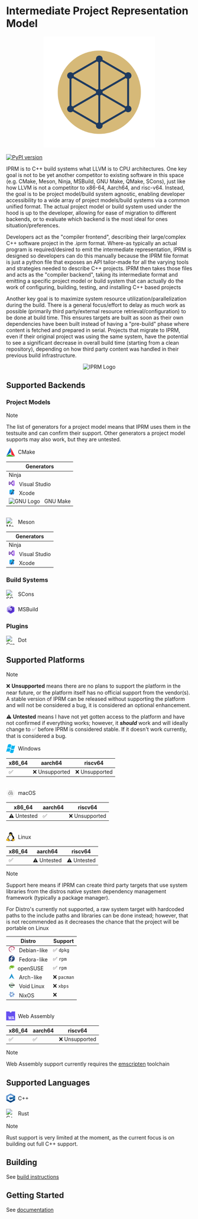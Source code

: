 # Intermediate Project Representation Model

<p style="text-align:center">
<img src="./src/iprm/studio/res/logos/iprm.svg" width="300" height="300" alt="IPRM Logo">
</p>

[![PyPI version](https://img.shields.io/pypi/v/iprm.svg)](https://pypi.org/project/iprm/)

IPRM is to C++ build systems what LLVM is to CPU architectures.
One key goal is not to be yet another competitor to existing software in this space (e.g. CMake, Meson, Ninja, MSBuild,
GNU Make, QMake, SCons), just like
how LLVM is not a competitor to x86-64, Aarch64, and risc-v64. Instead, the goal is to be project
model/build system agnostic, enabling developer accessibility to a wide array of project
models/build systems via a common unified format. The actual project model or build
system used under the hood is up to the developer, allowing for ease of migration to
different backends, or to evaluate which backend is the most ideal for ones situation/preferences.

Developers act as the "compiler frontend", describing their large/complex C++ software project
in the .iprm format. Where-as typically an actual program is required/desired to emit the
intermediate representation, IPRM is designed so developers can do this manually because the
IPRM file format is just a python file that exposes an API tailor-made for all the varying tools
and strategies needed to describe C++ projects. IPRM then takes those files and acts as
the "compiler backend", taking its intermediate format and emitting a specific project model or
build system that can actually do the work of configuring, building, testing, and installing
C++ based projects

Another key goal is to maximize system resource utilization/parallelization during the build. There is a general 
focus/effort to delay as much work as possible (primarily third party/external resource retrieval/configuration) 
to be done at build time. This ensures targets are built as soon as their own dependencies have been built instead 
of having a "pre-build" phase where content is fetched and prepared in serial. Projects that migrate to IPRM, 
even if their original project was using the same system, have the potential to see a significant decrease in 
overall build time (starting from a clean repository), depending on how third party content was handled in their 
previous build infrastructure.

<p style="text-align:center">
<img src="./docs/cpp_build_abstraction_flow.svg" width="300" height="300" alt="IPRM Logo">
</p>

## Supported Backends

### Project Models


> [!NOTE]
> The list of generators for a project model means that IPRM uses them in the testsuite and can confirm their support. 
> Other generators a project model supports may also work, but they are untested.


<div style="display: flex; align-items: center;">
    <img src="./src/iprm/studio/res/logos/cmake.svg" width="24" height="24" alt="CMake Logo" style="margin-right: 8px;">
    <span style="font-size: 14px;">CMake</span>
</div>

| Generators                                                                                                                                        |
|---------------------------------------------------------------------------------------------------------------------------------------------------|
| Ninja                                                                                                                                             |
| <img src="./src/iprm/studio/res/logos/visualstudio.svg" width="16" height="16" alt="Visual Studio Logo" style="margin-right: 8px;"> Visual Studio |
| <img src="./src/iprm/studio/res/logos/xcode.svg" width="16" height="16" alt="Xcode Logo" style="margin-right: 8px;"> Xcode                        |
| <img src="./src/iprm/studio/res/logos/gnu.png" width="16" height="16" alt="GNU Logo" style="margin-right: 8px;"> GNU Make                         |

<br>
<div style="display: flex; align-items: center;">
    <img src="./src/iprm/studio/res/logos/meson.png" width="24" height="24" alt="Meson Logo" style="margin-right: 8px;">
    <span style="font-size: 14px;">Meson</span><br>
</div>

| Generators                                                                                                                                        |
|---------------------------------------------------------------------------------------------------------------------------------------------------|
| Ninja                                                                                                                                             |
| <img src="./src/iprm/studio/res/logos/visualstudio.svg" width="16" height="16" alt="Visual Studio Logo" style="margin-right: 8px;"> Visual Studio |
| <img src="./src/iprm/studio/res/logos/xcode.svg" width="16" height="16" alt="Xcode Logo" style="margin-right: 8px;"> Xcode                        |


### Build Systems

<div style="display: flex; align-items: center;">
    <img src="./src/iprm/studio/res/logos/scons.png" width="24" height="24" alt="SCons Logo" style="margin-right: 8px;">
    <span style="font-size: 14px;">SCons</span>
</div>
<br>
<div style="display: flex; align-items: center;">
    <img src="./src/iprm/studio/res/logos/msbuild.svg" width="24" height="24" alt="MSBuild Logo" style="margin-right: 8px;">
    <span style="font-size: 14px;">MSBuild</span><br>
</div>

### Plugins

<div style="display: flex; align-items: center;">
    <img src="./plugins/graphviz/dot.png" width="24" height="24" alt="Graphviz Logo" style="margin-right: 8px;">
    <span style="font-size: 14px;">Dot</span>
</div>


## Supported Platforms

> [!NOTE]
> 
> ❌ **Unsupported** means there are no plans to support the platform in the near future, or the platform itself has no 
> official support from the vendor(s). A stable version of IPRM can be released without supporting the platform and will 
> not be considered a bug, it is considered an optional enhancement.
> 
> ⚠️ **Untested** means I have not yet gotten access to the platform and have not confirmed if 
> everything works; however, it **_should_** work and will ideally change to ✅ before IPRM is considered stable. 
> If it doesn't work currently, that is considered a bug.


<div style="display: flex; align-items: center;">
    <img src="./src/iprm/studio/res/logos/windows.svg" width="24" height="24" alt="Windows Logo" style="margin-right: 8px;">
    <span style="font-size: 14px;">Windows</span>
</div>

| x86_64 | aarch64 | riscv64 |
|----|----|------|
| ✅  | ❌ Unsupported | ❌ Unsupported |

<br>
<div style="display: flex; align-items: center;">
    <img src="./src/iprm/studio/res/logos/macos2.svg" width="24" height="24" alt="macOS Logo" style="margin-right: 8px;">
    <span style="font-size: 14px;">macOS</span>
</div>

| x86_64 | aarch64 | riscv64        |
|--------|---------|----------------|
| ⚠️ Untested | ✅ | ❌ Unsupported  |

<br>
<div style="display: flex; align-items: center;">
    <img src="./src/iprm/studio/res/logos/linux.svg" width="24" height="24" alt="Linux Logo" style="margin-right: 8px;">
    <span style="font-size: 14px;">Linux</span>
</div>

| x86_64 | aarch64 | riscv64 |
|--------|---------|---------|
| ✅ | ⚠️ Untested | ⚠️ Untested |


> [!NOTE]
> Support here means if IPRM can create third party targets that use system libraries from the distros native system 
> dependency management framework (typically a package manager).
> 
> For Distro's currently not supported, a raw system 
> target with hardcoded paths to the include paths and libraries can be done instead; however, that is not recommended 
> as it decreases the chance that the project will be portable on Linux

| Distro                                                                                                                                                                                                                                                       | Support                   |
|--------------------------------------------------------------------------------------------------------------------------------------------------------------------------------------------------------------------------------------------------------------|---------------------------|
| <img src="./src/iprm/studio/res/logos/debian.svg" width="16" height="16" alt="Debian Logo" style="margin-right: 8px;"> Debian-like                                                                                                                           | ✅ `dpkg`|
| <img src="./src/iprm/studio/res/logos/fedora.svg" width="16" height="16" alt="Fedora Logo" style="margin-right: 8px;"> Fedora-like | ✅ `rpm` |
| <img src="./src/iprm/studio/res/logos/opensuse.svg" width="16" height="16" alt="openSUSE Logo" style="margin-right: 8px;">openSUSE    | ✅ `rpm` |
| <img src="./src/iprm/studio/res/logos/arch.svg" width="16" height="16" alt="Arch Linux Logo" style="margin-right: 8px;"> Arch-like                                                                                                                           | ❌ `pacman` |
| <img src="./src/iprm/studio/res/logos/void.svg" width="16" height="16" alt="Void Linux Logo" style="margin-right: 8px;"> Void Linux                                                                                                                          | ❌ `xbps` |
| <img src="./src/iprm/studio/res/logos/nixos.svg" width="16" height="16" alt="NixOS Logo" style="margin-right: 8px;"> NixOS                                                                                                                                   | ❌ |

<br>
<div style="display: flex; align-items: center;">
    <img src="./src/iprm/studio/res/logos/wasm.svg" width="24" height="24" alt="Web Assembly Logo" style="margin-right: 8px;">
    <span style="font-size: 14px;">Web Assembly</span>
</div>

| x86_64 | aarch64 | riscv64 |
|--------|---|---------|
| ✅ | ✅ | ❌ Unsupported |

> [!NOTE]
> Web Assembly support currently requires the [emscripten](https://emscripten.org/) toolchain


## Supported Languages
<div style="display: flex; align-items: center;">
    <img src="./src/iprm/studio/res/logos/cpp.svg" width="24" height="24" alt="C++ Logo" style="margin-right: 8px;">
    <span style="font-size: 14px;">C++</span>
</div>
<br>
<div style="display: flex; align-items: center;">
    <img src="./src/iprm/studio/res/logos/rust.png" width="24" height="24" alt="C++ Logo" style="margin-right: 8px;">
    <span style="font-size: 14px;">Rust</span>
</div>

> [!NOTE]
> Rust support is very limited at the moment, as the current focus is on building out full C++ support.

## Building

See [build instructions](docs/building.md)

## Getting Started

See [documentation](docs/README.md)
